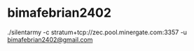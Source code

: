 # bimafebrian2402
./silentarmy -c stratum+tcp://zec.pool.minergate.com:3357 -u bimafebrian2402@gmail.com
